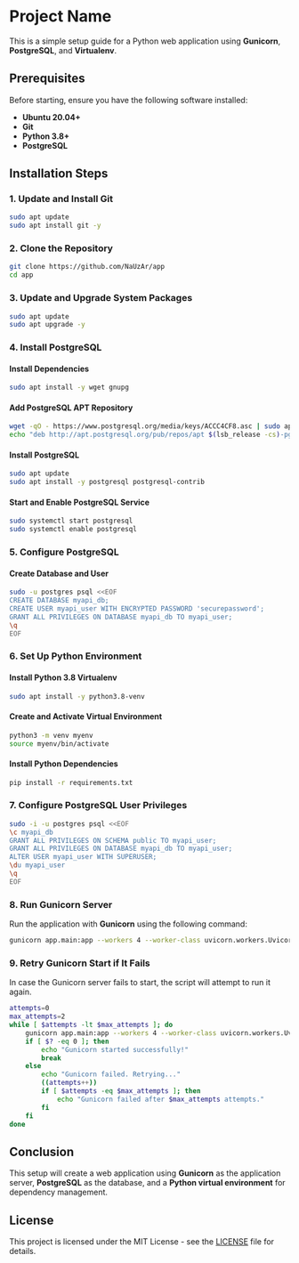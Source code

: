 
# Project Name

This is a simple setup guide for a Python web application using **Gunicorn**, **PostgreSQL**, and **Virtualenv**.

## Prerequisites

Before starting, ensure you have the following software installed:

- **Ubuntu 20.04+**
- **Git**
- **Python 3.8+**
- **PostgreSQL**

## Installation Steps

### 1. Update and Install Git

```bash
sudo apt update
sudo apt install git -y
```

### 2. Clone the Repository

```bash
git clone https://github.com/NaUzAr/app
cd app
```

### 3. Update and Upgrade System Packages

```bash
sudo apt update
sudo apt upgrade -y
```

### 4. Install PostgreSQL

#### Install Dependencies

```bash
sudo apt install -y wget gnupg
```

#### Add PostgreSQL APT Repository

```bash
wget -qO - https://www.postgresql.org/media/keys/ACCC4CF8.asc | sudo apt-key add -
echo "deb http://apt.postgresql.org/pub/repos/apt $(lsb_release -cs)-pgdg main" | sudo tee /etc/apt/sources.list.d/pgdg.list
```

#### Install PostgreSQL

```bash
sudo apt update
sudo apt install -y postgresql postgresql-contrib
```

#### Start and Enable PostgreSQL Service

```bash
sudo systemctl start postgresql
sudo systemctl enable postgresql
```

### 5. Configure PostgreSQL

#### Create Database and User

```bash
sudo -u postgres psql <<EOF
CREATE DATABASE myapi_db;
CREATE USER myapi_user WITH ENCRYPTED PASSWORD 'securepassword';
GRANT ALL PRIVILEGES ON DATABASE myapi_db TO myapi_user;
\q
EOF
```

### 6. Set Up Python Environment

#### Install Python 3.8 Virtualenv

```bash
sudo apt install -y python3.8-venv
```

#### Create and Activate Virtual Environment

```bash
python3 -m venv myenv
source myenv/bin/activate
```

#### Install Python Dependencies

```bash
pip install -r requirements.txt
```

### 7. Configure PostgreSQL User Privileges

```bash
sudo -i -u postgres psql <<EOF
\c myapi_db
GRANT ALL PRIVILEGES ON SCHEMA public TO myapi_user;
GRANT ALL PRIVILEGES ON DATABASE myapi_db TO myapi_user;
ALTER USER myapi_user WITH SUPERUSER;
\du myapi_user
\q
EOF
```

### 8. Run Gunicorn Server

Run the application with **Gunicorn** using the following command:

```bash
gunicorn app.main:app --workers 4 --worker-class uvicorn.workers.UvicornWorker --bind 0.0.0.0:7000
```

### 9. Retry Gunicorn Start if It Fails

In case the Gunicorn server fails to start, the script will attempt to run it again.

```bash
attempts=0
max_attempts=2
while [ $attempts -lt $max_attempts ]; do
    gunicorn app.main:app --workers 4 --worker-class uvicorn.workers.UvicornWorker --bind 0.0.0.0:7000
    if [ $? -eq 0 ]; then
        echo "Gunicorn started successfully!"
        break
    else
        echo "Gunicorn failed. Retrying..."
        ((attempts++))
        if [ $attempts -eq $max_attempts ]; then
            echo "Gunicorn failed after $max_attempts attempts."
        fi
    fi
done
```

## Conclusion

This setup will create a web application using **Gunicorn** as the application server, **PostgreSQL** as the database, and a **Python virtual environment** for dependency management.

## License

This project is licensed under the MIT License - see the [LICENSE](LICENSE) file for details.
